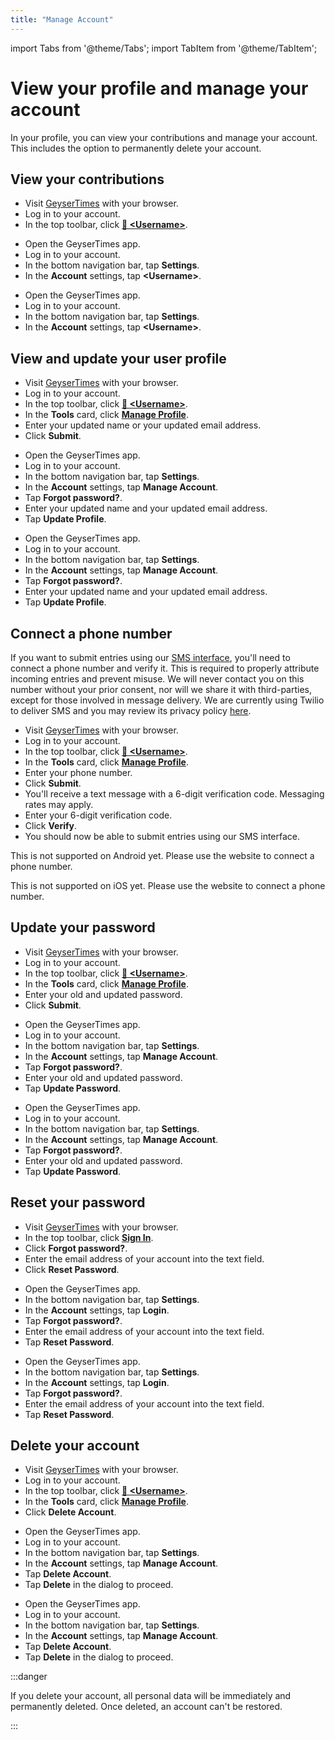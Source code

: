 ```yaml
---
title: "Manage Account"
---
```


import Tabs from '@theme/Tabs';
import TabItem from '@theme/TabItem';

# View your profile and manage your account

In your profile, you can view your contributions and manage your account. This includes the option to permanently delete your account. 

## View your contributions

<Tabs groupId="os">
<TabItem value="web" label="Website">

* Visit [GeyserTimes](https://geysertimes.org) with your browser.
* Log in to your account.
* In the top toolbar, click **[👤 &lt;Username&gt;](https://geysertimes.org/user/)**.

</TabItem>
<TabItem value="android" label="Android">

* Open the GeyserTimes app.
* Log in to your account.
* In the bottom navigation bar, tap **Settings**. 
* In the **Account** settings, tap **&lt;Username&gt;**.

</TabItem>
<TabItem value="iOS" label="iOS">

* Open the GeyserTimes app.
* Log in to your account.
* In the bottom navigation bar, tap **Settings**. 
* In the **Account** settings, tap **&lt;Username&gt;**.

</TabItem>
</Tabs>

## View and update your user profile

<Tabs groupId="os">
<TabItem value="web" label="Website">

* Visit [GeyserTimes](https://geysertimes.org) with your browser.
* Log in to your account.
* In the top toolbar, click **[👤 &lt;Username&gt;](https://geysertimes.org/user/)**.
* In the **Tools** card, click **[Manage Profile](https://geysertimes.org/user/manageProfile.php)**.
* Enter your updated name or your updated email address. 
* Click **Submit**.

</TabItem>
<TabItem value="android" label="Android">

* Open the GeyserTimes app.
* Log in to your account.
* In the bottom navigation bar, tap **Settings**. 
* In the **Account** settings, tap **Manage Account**.
* Tap **Forgot password?**.
* Enter your updated name and your updated email address. 
* Tap **Update Profile**.

</TabItem>
<TabItem value="iOS" label="iOS">

* Open the GeyserTimes app.
* Log in to your account.
* In the bottom navigation bar, tap **Settings**. 
* In the **Account** settings, tap **Manage Account**.
* Tap **Forgot password?**.
* Enter your updated name and your updated email address.
* Tap **Update Profile**.

</TabItem>
</Tabs>

## Connect a phone number

If you want to submit entries using our [SMS interface](/users/sms), you'll need to connect a phone number and verify it. This is required to properly attribute incoming entries and prevent misuse. We will never contact you on this number without your prior consent, nor will we share it with third-parties, except for those involved in message delivery. We are currently using Twilio to deliver SMS and you may review its privacy policy [here](https://www.twilio.com/en-us/legal/privacy).

<Tabs groupId="os">
<TabItem value="web" label="Website">

* Visit [GeyserTimes](https://geysertimes.org) with your browser.
* Log in to your account.
* In the top toolbar, click **[👤 &lt;Username&gt;](https://geysertimes.org/user/)**.
* In the **Tools** card, click **[Manage Profile](https://geysertimes.org/user/manageProfile.php)**.
* Enter your phone number. 
* Click **Submit**.
* You'll receive a text message with a 6-digit verification code. Messaging rates may apply.
* Enter your 6-digit verification code.
* Click **Verify**.
* You should now be able to submit entries using our SMS interface.

</TabItem>
<TabItem value="android" label="Android">

This is not supported on Android yet. Please use the website to connect a phone number.

</TabItem>
<TabItem value="iOS" label="iOS">

This is not supported on iOS yet. Please use the website to connect a phone number.

</TabItem>
</Tabs>

## Update your password

<Tabs groupId="os">
<TabItem value="web" label="Website">

* Visit [GeyserTimes](https://geysertimes.org) with your browser.
* Log in to your account.
* In the top toolbar, click **[👤 &lt;Username&gt;](https://geysertimes.org/user/)**.
* In the **Tools** card, click **[Manage Profile](https://geysertimes.org/user/manageProfile.php)**.
* Enter your old and updated password. 
* Click **Submit**.

</TabItem>
<TabItem value="android" label="Android">

* Open the GeyserTimes app.
* Log in to your account.
* In the bottom navigation bar, tap **Settings**. 
* In the **Account** settings, tap **Manage Account**.
* Tap **Forgot password?**.
* Enter your old and updated password. 
* Tap **Update Password**.

</TabItem>
<TabItem value="iOS" label="iOS">

* Open the GeyserTimes app.
* Log in to your account.
* In the bottom navigation bar, tap **Settings**. 
* In the **Account** settings, tap **Manage Account**.
* Tap **Forgot password?**.
* Enter your old and updated password. 
* Tap **Update Password**.

</TabItem>
</Tabs>

## Reset your password

<Tabs groupId="os">
<TabItem value="web" label="Website">

* Visit [GeyserTimes](https://geysertimes.org) with your browser.
* In the top toolbar, click **[Sign In](https://geysertimes.org/login.php)**.
* Click **Forgot password?**.
* Enter the email address of your account into the text field. 
* Click **Reset Password**.

</TabItem>
<TabItem value="android" label="Android">

* Open the GeyserTimes app.
* In the bottom navigation bar, tap **Settings**. 
* In the **Account** settings, tap **Login**.
* Tap **Forgot password?**.
* Enter the email address of your account into the text field. 
* Tap **Reset Password**.

</TabItem>
<TabItem value="iOS" label="iOS">

* Open the GeyserTimes app.
* In the bottom navigation bar, tap **Settings**. 
* In the **Account** settings, tap **Login**.
* Tap **Forgot password?**.
* Enter the email address of your account into the text field. 
* Tap **Reset Password**.

</TabItem>
</Tabs>

## Delete your account

<Tabs groupId="os">
<TabItem value="web" label="Website">

* Visit [GeyserTimes](https://geysertimes.org) with your browser.
* Log in to your account.
* In the top toolbar, click **[👤 &lt;Username&gt;](https://geysertimes.org/user/)**.
* In the **Tools** card, click **[Manage Profile](https://geysertimes.org/user/manageProfile.php)**.
* Click **Delete Account**.

</TabItem>
<TabItem value="android" label="Android">

* Open the GeyserTimes app.
* Log in to your account.
* In the bottom navigation bar, tap **Settings**. 
* In the **Account** settings, tap **Manage Account**.
* Tap **Delete Account**.
* Tap **Delete** in the dialog to proceed.

</TabItem>
<TabItem value="iOS" label="iOS">

* Open the GeyserTimes app.
* Log in to your account.
* In the bottom navigation bar, tap **Settings**. 
* In the **Account** settings, tap **Manage Account**.
* Tap **Delete Account**.
* Tap **Delete** in the dialog to proceed.

</TabItem>
</Tabs>

:::danger

If you delete your account, all personal data will be immediately and permanently deleted. Once deleted, an account can't be restored.

:::